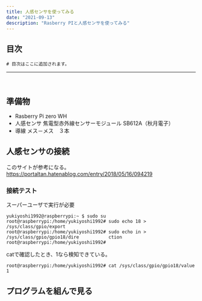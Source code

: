 ```yaml
---
title: 人感センサを使ってみる
date: "2021-09-13"
description: "Rasberry PIと人感センサを使ってみる"
---
```


## 目次

```toc
# 目次はここに追加されます。
```

***
<br>

## 準備物

- Rasberry Pi zero WH
- 人感センサ
    焦電型赤外線センサーモジュール SB612A（秋月電子）
- 導線
    メス－メス　３本

## 人感センサの接続

このサイトが参考になる。
https://portaltan.hatenablog.com/entry/2018/05/16/094219


### 接続テスト
スーパーユーザで実行が必要
```
yukiyoshi1992@raspberrypi:~ $ sudo su
root@raspberrypi:/home/yukiyoshi1992# sudo echo 18 > /sys/class/gpio/export
root@raspberrypi:/home/yukiyoshi1992# sudo echo in > /sys/class/gpio/gpio18/dire           ction
root@raspberrypi:/home/yukiyoshi1992#
```

catで確認したとき、1なら検知できている。
```
root@raspberrypi:/home/yukiyoshi1992# cat /sys/class/gpio/gpio18/value
1
```
## プログラムを組んで見る





